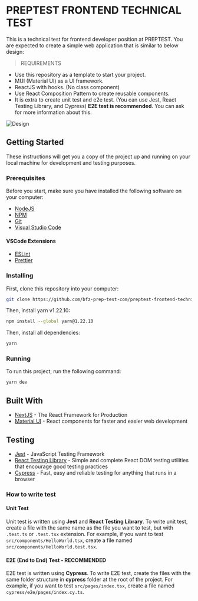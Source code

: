 # PREPTEST FRONTEND TECHNICAL TEST

This is a technical test for frontend developer position at PREPTEST.
You are expected to create a simple web application that is similar to below design:

> REQUIREMENTS

- Use this repository as a template to start your project.
- MUI (Material UI) as a UI framework.
- ReactJS with hooks. (No class component)
- Use React Composition Pattern to create reusable components.
- It is extra to create unit test and e2e test. (You can use Jest, React Testing Library, and Cypress) **E2E test is recommended**. You can ask for more information about this. 

![Design](./design.png)

## Getting Started

These instructions will get you a copy of the project up and running on your local machine for development and testing purposes.

### Prerequisites

Before you start, make sure you have installed the following software on your computer:

- [NodeJS](https://nodejs.org/en/download/)
- [NPM](https://www.npmjs.com/get-npm)
- [Git](https://git-scm.com/downloads)
- [Visual Studio Code](https://code.visualstudio.com/download)

#### VSCode Extensions

- [ESLint](https://marketplace.visualstudio.com/items?itemName=dbaeumer.vscode-eslint)
- [Prettier](https://marketplace.visualstudio.com/items?itemName=esbenp.prettier-vscode)

### Installing

First, clone this repository into your computer:

```bash
git clone https://github.com/bfz-prep-test-com/preptest-frontend-technical-test
```

Then, install yarn v1.22.10:

```bash
npm install --global yarn@1.22.10
```

Then, install all dependencies:

```bash
yarn
```

### Running

To run this project, run the following command:

```bash
yarn dev
```

## Built With

- [NextJS](https://nextjs.org/) - The React Framework for Production
- [Material UI](https://material-ui.com/) - React components for faster and easier web development

## Testing

- [Jest](https://jestjs.io/) - JavaScript Testing Framework
- [React Testing Library](https://testing-library.com/docs/react-testing-library/intro/) - Simple and complete React DOM testing utilities that encourage good testing practices
- [Cypress](https://www.cypress.io/) - Fast, easy and reliable testing for anything that runs in a browser

### How to write test

#### Unit Test

Unit test is written using **Jest** and **React Testing Library**. To write unit test, create a file with the same name as the file you want to test, but with `.test.ts` or `.test.tsx` extension. For example, if you want to test `src/components/HelloWorld.tsx`, create a file named `src/components/HelloWorld.test.tsx`.

#### E2E (End to End) Test - RECOMMENDED

E2E test is written using **Cypress**. To write E2E test, create the files with the same folder structure in **cypress** folder at the root of the project. For example, if you want to test `src/pages/index.tsx`, create a file named `cypress/e2e/pages/index.cy.ts`.

